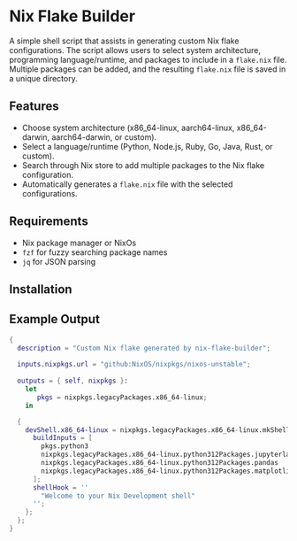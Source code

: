 # Nix Flake Builder

A simple shell script that assists in generating custom Nix flake configurations. The script allows users to select system architecture, programming language/runtime, and packages to include in a `flake.nix` file. Multiple packages can be added, and the resulting `flake.nix` file is saved in a unique directory.

## Features

- Choose system architecture (x86_64-linux, aarch64-linux, x86_64-darwin, aarch64-darwin, or custom).
- Select a language/runtime (Python, Node.js, Ruby, Go, Java, Rust, or custom).
- Search through Nix store to add multiple packages to the Nix flake configuration.
- Automatically generates a `flake.nix` file with the selected configurations.

## Requirements

- Nix package manager or NixOs
- `fzf` for fuzzy searching package names
- `jq` for JSON parsing

## Installation


## Example Output

```nix
{
  description = "Custom Nix flake generated by nix-flake-builder";
  
  inputs.nixpkgs.url = "github:NixOS/nixpkgs/nixos-unstable";
  
  outputs = { self, nixpkgs }: 
    let
       pkgs = nixpkgs.legacyPackages.x86_64-linux;
    in

  {
    devShell.x86_64-linux = nixpkgs.legacyPackages.x86_64-linux.mkShell {
      buildInputs = [
        pkgs.python3
        nixpkgs.legacyPackages.x86_64-linux.python312Packages.jupyterlab
        nixpkgs.legacyPackages.x86_64-linux.python312Packages.pandas
        nixpkgs.legacyPackages.x86_64-linux.python312Packages.matplotlib
      ];
      shellHook = ''
        "Welcome to your Nix Development shell"
      '';
    };
  };
}
```
